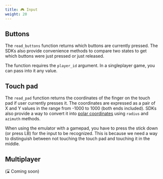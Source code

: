 ```yaml
---
title: 🎮 Input
weight: 20
---
```


## Buttons

The `read_buttons` function returns which buttons are currently pressed. The SDKs also provide convenience methods to compare two states to get which buttons were just pressed or just released.

The function requires the `player_id` argument. In a singleplayer game, you can pass into it any value.

## Touch pad

The `read_pad` function returns the coordinates of the finger on the touch pad if user currently presses it. The coordinates are expressed as a pair of X and Y values in the range from -1000 to 1000 (both ends included). SDKs also provide a way to convert it into [polar coordinates](https://en.wikipedia.org/wiki/Polar_coordinate_system) using `radius` and `azimuth` methods.

When using the emulator with a gamepad, you have to press the stick down (or press LB) for the input to be recognized. This is because we need a way to distinguish between not touching the touch pad and touching it in the middle.

## Multiplayer

(⌛ Coming soon)
